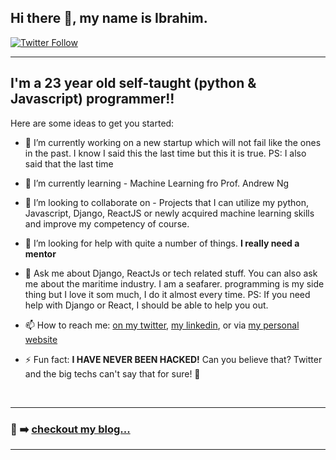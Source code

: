 ## Hi there 👋, my name is **Ibrahim**.

[![Twitter Follow](https://img.shields.io/twitter/follow/TheIbrahim_O?color=1DA1F2&logo=twitter&style=for-the-badge)](https://twitter.com/intent/follow?original_referer=https%3A%2F%2Fgithub.com%2FTheIbrahim7&screen_name=TheIbrahim_O)

---

## I'm a 23 year old self-taught (python & Javascript) programmer!!


Here are some ideas to get you started:

- 🔭 I’m currently working on a new startup which will not fail like the ones in the past. I know I said this the last time but this it is true. 
PS: I also said that the last time

- 🌱 I’m currently learning - Machine Learning fro Prof. Andrew Ng

- 👯 I’m looking to collaborate on - Projects that I can utilize my python, Javascript, Django, ReactJS or newly acquired machine learning skills and improve my competency of course.

- 🤔 I’m looking for help with quite a number of things. **I really need a mentor**

- 💬 Ask me about Django, ReactJs or tech related stuff. You can also ask me about the maritime industry. I am a seafarer. programming is my side thing but I love it som much, I do it almost every time. PS: If you need help with Django or React, I should be able to help you out.

- 📫 How to reach me: [on my twitter](https://www.twitter.com/TheIbrahim_O), [my linkedin](https://www.linkedin.com/in/ibrahim-oduola), or via [my personal website](https://theibrahim.herokuapp.com)

- ⚡ Fun fact: **I HAVE NEVER BEEN HACKED!** Can you believe that? Twitter and the big techs can't say that for sure! 🤣


<br />

---

### 📕 ➡️ [checkout my blog...](https://theibrahim.herokuapp.com/blog/)

---
